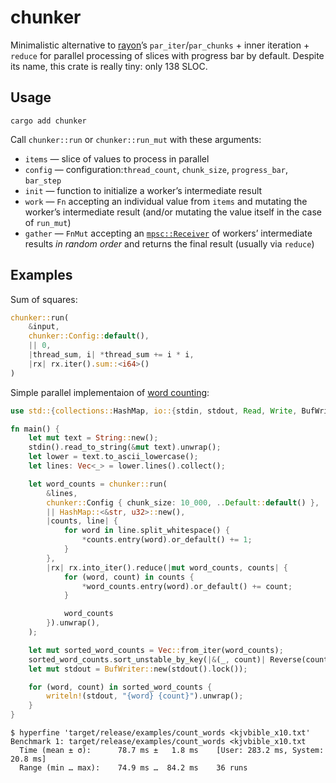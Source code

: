# chunker

Minimalistic alternative to [rayon](https://github.com/rayon-rs/rayon)’s `par_iter`/`par_chunks` + inner iteration + `reduce` for parallel processing of slices with progress bar by default.
Despite its name, this crate is really tiny: only 138 SLOC.

## Usage

```
cargo add chunker
```

Call `chunker::run` or `chunker::run_mut` with these arguments:

- `items` — slice of values to process in parallel
- `config` — configuration:`thread_count`, `chunk_size`, `progress_bar`, `bar_step`
- `init` — function to initialize a worker’s intermediate result
- `work` — `Fn` accepting an individual value from `items` and mutating the worker’s intermediate result (and/or mutating the value itself in the case of `run_mut`)
- `gather` — `FnMut` accepting an [`mpsc::Receiver`](https://doc.rust-lang.org/std/sync/mpsc/struct.Receiver.html) of workers’ intermediate results *in random order* and returns the final result (usually via `reduce`)

## Examples

Sum of squares:

```rust
chunker::run(
    &input,
    chunker::Config::default(),
    || 0,
    |thread_sum, i| *thread_sum += i * i,
    |rx| rx.iter().sum::<i64>()
)
```

Simple parallel implementaion of [word counting](https://benhoyt.com/writings/count-words/):

```rust
use std::{collections::HashMap, io::{stdin, stdout, Read, Write, BufWriter}, cmp::Reverse};

fn main() {
    let mut text = String::new();
    stdin().read_to_string(&mut text).unwrap();
    let lower = text.to_ascii_lowercase();
    let lines: Vec<_> = lower.lines().collect();

    let word_counts = chunker::run(
        &lines,
        chunker::Config { chunk_size: 10_000, ..Default::default() },
        || HashMap::<&str, u32>::new(),
        |counts, line| {
            for word in line.split_whitespace() {
                *counts.entry(word).or_default() += 1;
            }
        },
        |rx| rx.into_iter().reduce(|mut word_counts, counts| {
            for (word, count) in counts {
                *word_counts.entry(word).or_default() += count;
            }

            word_counts
        }).unwrap(),
    );

    let mut sorted_word_counts = Vec::from_iter(word_counts);
    sorted_word_counts.sort_unstable_by_key(|&(_, count)| Reverse(count));
    let mut stdout = BufWriter::new(stdout().lock());

    for (word, count) in sorted_word_counts {
        writeln!(stdout, "{word} {count}").unwrap();
    }
}
```

```
$ hyperfine 'target/release/examples/count_words <kjvbible_x10.txt'
Benchmark 1: target/release/examples/count_words <kjvbible_x10.txt
  Time (mean ± σ):      78.7 ms ±   1.8 ms    [User: 283.2 ms, System: 20.8 ms]
  Range (min … max):    74.9 ms …  84.2 ms    36 runs
```
